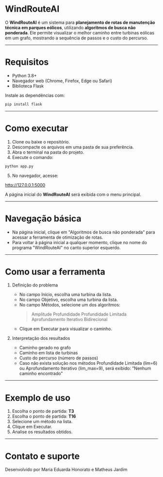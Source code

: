 # WindRouteAI

O **WindRouteAI** é um sistema para **planejamento de rotas de manutenção técnica em parques eólicos**, utilizando **algoritmos de busca não ponderada**. Ele permite visualizar o melhor caminho entre turbinas eólicas em um grafo, mostrando a sequência de passos e o custo do percurso.

---

# Requisitos

- Python 3.8+  
- Navegador web (Chrome, Firefox, Edge ou Safari)  
- Biblioteca Flask  

Instale as dependências com:

```bash
pip install flask
```

---

# Como executar

1. Clone ou baixe o repositório.
2. Descompacte os arquivos em uma pasta de sua preferência.
3. Abra o terminal na pasta do projeto.
4. Execute o comando:

```bash
python app.py
```

5. No navegador, acesse:

http://127.0.0.1:5000

A página inicial do **WindRouteAI** será exibida com o menu principal.

---

# Navegação básica

- Na página inicial, clique em "Algoritmos de busca não ponderada" para acessar a ferramenta de otimização de rotas.
- Para voltar à página inicial a qualquer momento, clique no nome do programa "WindRouteAI" no canto superior esquerdo.

---

# Como usar a ferramenta

1. Definição do problema
    - No campo Início, escolha uma turbina da lista.
    - No campo Objetivo, escolha uma turbina da lista.
    - No campo Métodos, selecione um dos algoritmos:
        > Amplitude
        > Profundidade
        > Profundidade Limitada
        > Aprofundamento Iterativo
        > Bidirecional
    - Clique em Executar para visualizar o caminho.

2. Interpretação dos resultados
    - Caminho gerado no grafo
    - Caminho em lista de turbinas
    - Custo do percurso (número de passos)
    - Caso não exista solução nos métodos Profundidade Limitada (lim=6) ou Aprofundamento Iterativo (lim_max=9), será exibido:
        "Nenhum caminho encontrado"

---

# Exemplo de uso

1. Escolha o ponto de partida: **T3**
2. Escolha o ponto de partida: **T16**
3. Selecione um método na lista.
4. Clique em Executar.
5. Analise os resultados obtidos. 

---

# Contato e suporte

Desenvolvido por Maria Eduarda Honorato e Matheus Jardim